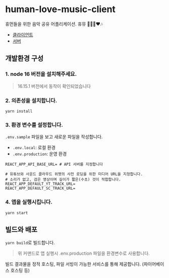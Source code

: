 # human-love-music-client

휴먼들을 위한 음악 공유 어플리케이션. 휴뮤 🧑‍🤝‍🧑❤️🎶

- [클라이언트](https://github.com/humanscape/human-love-music-client)
- [서버](https://github.com/humanscape/human-love-music-server)

## 개발환경 구성

### 1. node 16 버전을 설치해주세요.

> 16.15.1 버전에서 동작이 확인되었습니다

### 2. 의존성을 설치합니다.

```
yarn install
```

### 3. 환경 변수를 설정합니다.

`.env.sample` 파일을 보고 새로운 파일을 작성합니다.

- `.env.local`: 로컬 환경
- `.env.production`: 운영 환경

```
REACT_APP_API_BASE_URL= # API 서버를 지정합니다

# 유튜브와 사운드 클라우드 위젯의 사전 로딩을 위한 미디어 URL을 지정합니다.
# 소리가 없고, 검은 영상이며 길이가 짧은(수초) 것이 적합합니다.
REACT_APP_DEFAULT_YT_TRACK_URL=
REACT_APP_DEFAULT_SC_TRACK_URL=
```

### 4. 앱을 실행시킵니다.

```
yarn start
```

## 빌드와 배포

`yarn build`로 빌드합니다.

> 위 커맨드로 앱 실행시 .env.production 파일을 환경변수로 사용합니다.

빌드 결과물을 정적 호스팅, 파일 서빙이 가능한 서비스를 통해 제공합니다. (파이어베이스 호스팅 등)
